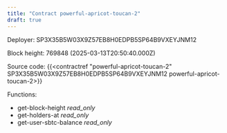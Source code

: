 ```yaml
---
title: "Contract powerful-apricot-toucan-2"
draft: true
---
```

Deployer: SP3X35B5W03X9Z57EB8H0EDPB5SP64B9VXEYJNM12


 



Block height: 769848 (2025-03-13T20:50:40.000Z)

Source code: {{<contractref "powerful-apricot-toucan-2" SP3X35B5W03X9Z57EB8H0EDPB5SP64B9VXEYJNM12 powerful-apricot-toucan-2>}}

Functions:

* get-block-height _read_only_
* get-holders-at _read_only_
* get-user-sbtc-balance _read_only_
